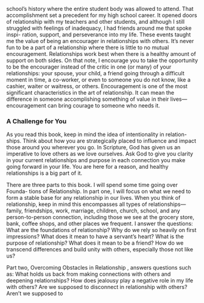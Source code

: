 school’s history where the entire student body was allowed to attend.
That accomplishment set a precedent for my high school career. It opened
doors of relationship with my teachers and other students, and although I still
struggled with feelings of inadequacy, I had friends around me that spoke inspi-
ration, support, and perseverance into my life.
These events taught me the value of being an encourager in relationships
with others. It’s never fun to be a part of a relationship where there is little to no
mutual encouragement. Relationships work best when there is a healthy amount
of support on both sides.
On that note, I encourage you to take the opportunity to be the encourager
instead of the critic in one (or many) of your relationships: your spouse, your
child, a friend going through a difficult moment in time, a co-worker, or even to
someone you do not know, like a cashier, waiter or waitress, or others.
Encouragement is one of the most significant characteristics in the art of
relationship. It can mean the difference in someone accomplishing something of
value in their lives—encouragement can bring courage to someone who needs it.

### A Challenge for You

As you read this book, keep in mind the idea of intentionality in relation-
ships. Think about how you are strategically placed to influence and impact
those around you wherever you go. In Scripture, God has given us an imperative
to love others as we love ourselves. Ask God to give you clarity in your current
relationships and purpose in each connection you make going forward in your
life. You are here for a reason, and healthy relationships is a big part of it.

There are three parts to this book. I will spend some time going over Founda-
tions of Relationship. In part one, I will focus on what we need to form a stable
base for any relationship in our lives. When you think of relationship, keep in mind
this encompasses all types of relationships—family, friendships, work, marriage,
children, church, school, and any person-to-person connection, including those we
see at the grocery store, bank, coffee shops, and other places we frequent. I answer
the questions: What are the foundations of relationship? Why do we rely so heavily
on first impressions? What does it mean to have a servant’s heart? What is the
purpose of relationship? What does it mean to be a friend? How do we transcend
differences and build unity with others, especially those not like us?

Part two, Overcoming Obstacles in Relationship , answers questions such
as: What holds us back from making connections with others and deepening
relationships? How does jealousy play a negative role in my life with others? Are
we supposed to disconnect in relationship with others? Aren’t we supposed to